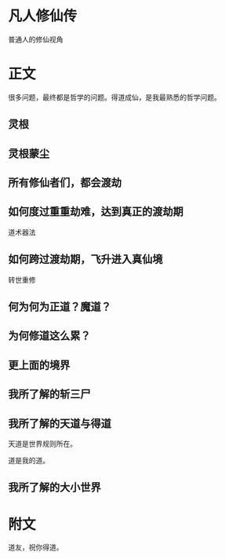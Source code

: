 # 凡人修仙传
普通人的修仙视角

# 正文
很多问题，最终都是哲学的问题。得道成仙，是我最熟悉的哲学问题。

## 灵根

## 灵根蒙尘

## 所有修仙者们，都会渡劫


## 如何度过重重劫难，达到真正的渡劫期
道术器法

## 如何跨过渡劫期，飞升进入真仙境
转世重修

## 何为何为正道？魔道？

## 为何修道这么累？

## 更上面的境界

## 我所了解的斩三尸

## 我所了解的天道与得道
天道是世界规则所在。

道是我的道。


## 我所了解的大小世界

# 附文
道友，祝你得道。



































